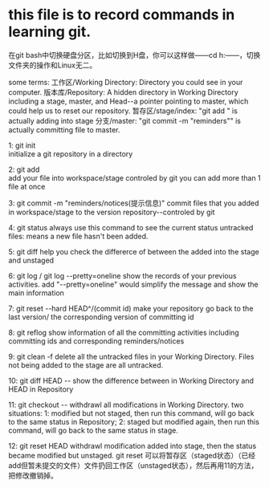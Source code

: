 # this file is to record commands in learning git.

在git bash中切换硬盘分区，比如切换到H盘，你可以这样做——cd h:——，切换文件夹的操作和Linux无二。

some terms:
    工作区/Working Directory: Directory you could see in your computer.
    版本库/Repository: A hidden directory in Working Directory including a stage, master, and Head--a pointer pointing to master, which could help us to reset our repository.
    暂存区/stage/index: "git add <file>" is actually adding <file> into stage
    分支/master: "git commit -m "reminders"" is actually committing file to master.

1: git init<br>
	initialize a git repository in a directory

2: git add <file><br>
	add your file into workspace/stage controled by git
	you can add more than 1 file at once

3: git commit -m "reminders/notices(提示信息)"
	commit files that you added in workspace/stage to the version repository--controled by git

4: git status
	always use this command to see the current status
    untracked files: means a new file hasn't been added.

5: git diff <file>
	help you check the differerce of between the <file> added into the stage and unstaged <file>

6: git log / git log --pretty=oneline
	show the records of your previous activities.
	add "--pretty=oneline" would simplify the message and show the main information

7: git reset --hard HEAD^/(commit id)
	make your repository go back to the last version/ the corresponding version of committing id

8: git reflog
	show information of all the committing activities including committing ids and corresponding reminders/notices


9: git clean -f
    delete all the untracked files in your Working Directory. Files not being added to the stage are all untracked.

10: git diff HEAD -- <file>
    show the difference between <file> in Working Directory and HEAD in Repository

11: git checkout -- <file>
    withdrawl all modifications in Working Directory.
    two situations:
    1: modified but not staged, then run this command, <file> will go back to the same status in Repository;
    2: staged but modified again, then run this command, <file> will go back to the same status in stage.

12: git reset HEAD <file>
    withdrawl modification added into stage, then the <file> status became modified but unstaged.
    git reset <file>
    可以将暂存区（staged状态）（已经add但暂未提交的文件）文件扔回工作区（unstaged状态），然后再用11的方法，把修改撤销掉。







